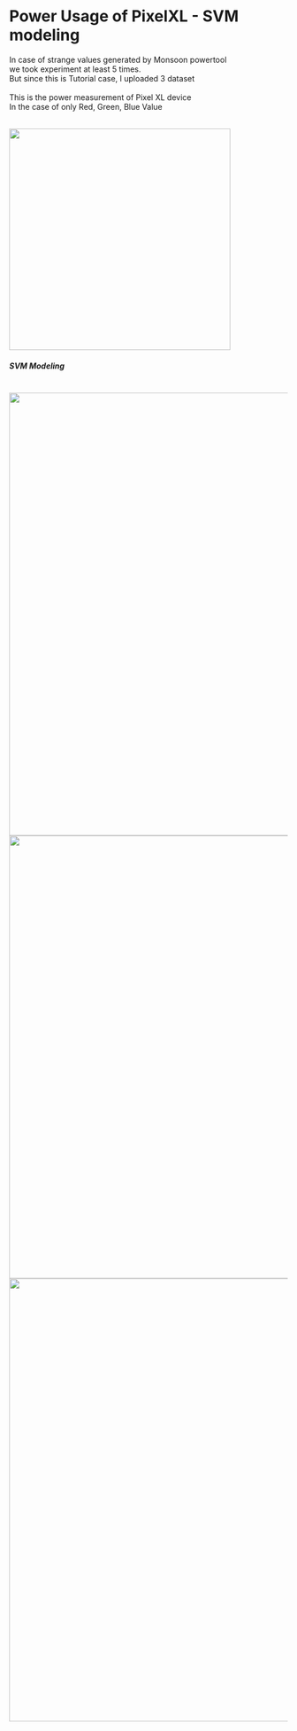 # Power Usage of PixelXL - SVM modeling

In case of strange values generated by Monsoon powertool<br/>
we took experiment at least 5 times. <br/>
But since this is Tutorial case, I uploaded 3 dataset<br/>
<br/>
This is the power measurement of Pixel XL device<br/>
In the case of only Red, Green, Blue Value<br/>
<br/>

<img width="400" src="https://user-images.githubusercontent.com/30307587/45684468-6c7b5f00-bb81-11e8-837a-8e2c4bd87c04.PNG">
<br/>

##### SVM Modeling
<br/>

<img width="800" src="https://user-images.githubusercontent.com/30307587/45685148-61c1c980-bb83-11e8-8524-6d0e9a9273bd.JPG">
<img width="800" src="https://user-images.githubusercontent.com/30307587/45685149-61c1c980-bb83-11e8-9af9-ccf433a929f1.JPG">
<img width="800" src="https://user-images.githubusercontent.com/30307587/45685150-625a6000-bb83-11e8-968a-adc54ac95a8a.JPG">
